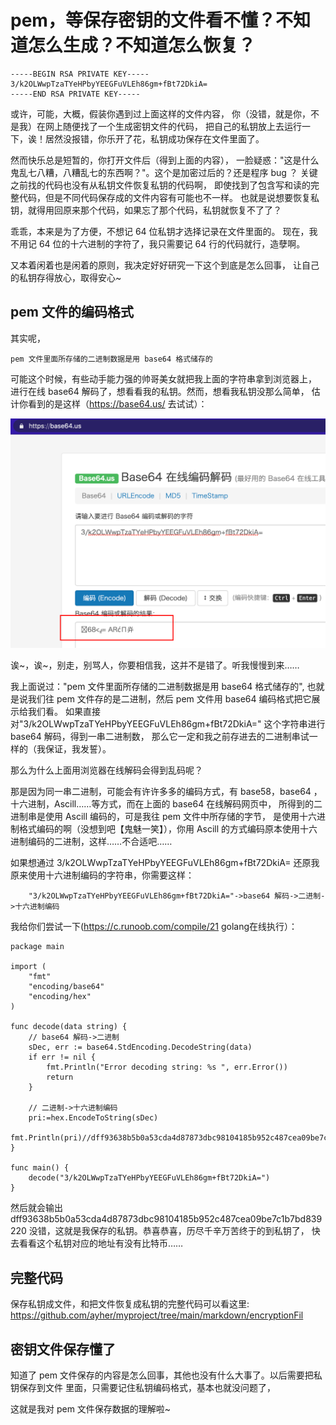 # pem，等保存密钥的文件看不懂？不知道怎么生成？不知道怎么恢复？
```
-----BEGIN RSA PRIVATE KEY-----
3/k2OLWwpTzaTYeHPbyYEEGFuVLEh86gm+fBt72DkiA=
-----END RSA PRIVATE KEY-----

```
或许，可能，大概，假装你遇到过上面这样的文件内容，
你（没错，就是你，不是我）在网上随便找了一个生成密钥文件的代码，
把自己的私钥放上去运行一下，诶！居然没报错，你乐开了花，私钥成功保存在文件里面了。

然而快乐总是短暂的，你打开文件后（得到上面的内容），
一脸疑惑："这是什么鬼乱七八糟，八糟乱七的东西啊？"。这个是加密过后的？还是程序 bug ？
关键之前找的代码也没有从私钥文件恢复私钥的代码啊， 即使找到了包含写和读的完整代码，但是不同代码保存成的文件内容有可能也不一样。
也就是说想要恢复私钥，就得用回原来那个代码，如果忘了那个代码，私钥就恢复不了了？

乖乖，本来是为了方便，不想记 64 位私钥才选择记录在文件里面的。
现在，我不用记 64 位的十六进制的字符了，我只需要记 64 行的代码就行，造孽啊。

又本着闲着也是闲着的原则，我决定好好研究一下这个到底是怎么回事，
让自己的私钥存得放心，取得安心~

## pem 文件的编码格式
其实呢，

    pem 文件里面所存储的二进制数据是用 base64 格式储存的

可能这个时候，有些动手能力强的帅哥美女就把我上面的字符串拿到浏览器上，
进行在线 base64 解码了，想看看我的私钥。然而，想看我私钥没那么简单，
估计你看到的是这样（https://base64.us/ 去试试）：

![img.png](decode1.png)

诶~，诶~，别走，别骂人，你要相信我，这并不是错了。听我慢慢到来……

我上面说过："pem 文件里面所存储的二进制数据是用 base64 格式储存的",
也就是说我们往 pem 文件存的是二进制，然后 pem 文件用 base64 编码格式把它展示给我们看。
如果直接对"3/k2OLWwpTzaTYeHPbyYEEGFuVLEh86gm+fBt72DkiA="
这个字符串进行 base64 解码，得到一串二进制数，
那么它一定和我之前存进去的二进制串试一样的（我保证，我发誓）。

那么为什么上面用浏览器在线解码会得到乱码呢？

那是因为同一串二进制，可能会有许许多多的编码方式，有 base58，base64 ，
十六进制，Ascill……等方式，而在上面的 base64 在线解码网页中，
所得到的二进制串是使用 Ascill 编码的，可是我往 pem 文件中所存储的字节，
是使用十六进制格式编码的啊（没想到吧【鬼魅一笑】），你用 Ascill 的方式编码原本使用十六进制编码的二进制，这样……不合适吧……

如果想通过 3/k2OLWwpTzaTYeHPbyYEEGFuVLEh86gm+fBt72DkiA= 还原我原来使用十六进制编码的字符串，你需要这样：
```
    "3/k2OLWwpTzaTYeHPbyYEEGFuVLEh86gm+fBt72DkiA="->base64 解码->二进制->十六进制编码
```
我给你们尝试一下(https://c.runoob.com/compile/21 golang在线执行）：
```
package main

import (
	"fmt"
	"encoding/base64"
	"encoding/hex"
)

func decode(data string) {
	// base64 解码->二进制
	sDec, err := base64.StdEncoding.DecodeString(data)
	if err != nil {
		fmt.Println("Error decoding string: %s ", err.Error())
		return
	}

	// 二进制->十六进制编码
	pri:=hex.EncodeToString(sDec)
	fmt.Println(pri)//dff93638b5b0a53cda4d87873dbc98104185b952c487cea09be7c1b7bd839220
}

func main() {
	decode("3/k2OLWwpTzaTYeHPbyYEEGFuVLEh86gm+fBt72DkiA=")
}
```
然后就会输出 dff93638b5b0a53cda4d87873dbc98104185b952c487cea09be7c1b7bd839220 
没错，这就是我保存的私钥。恭喜恭喜，历尽千辛万苦终于的到私钥了，
快去看看这个私钥对应的地址有没有比特币……

## 完整代码
保存私钥成文件，和把文件恢复成私钥的完整代码可以看这里: https://github.com/ayher/myproject/tree/main/markdown/encryptionFil
## 密钥文件保存懂了
知道了 pem 文件保存的内容是怎么回事，其他也没有什么大事了。以后需要把私钥保存到文件
里面，只需要记住私钥编码格式，基本也就没问题了，

这就是我对 pem 文件保存数据的理解啦~